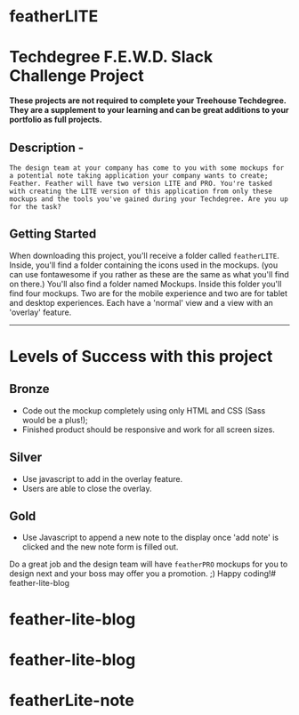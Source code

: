 # featherLITE

# Techdegree F.E.W.D. Slack Challenge Project

**These projects are not required to complete your Treehouse Techdegree. They are a supplement to your learning and can be great additions to your portfolio as full projects.**

## **Description** - 
`The design team at your company has come to you with some mockups for a potential note taking application your company wants to create; Feather. Feather will have two version LITE and PRO. You're tasked with creating the LITE version of this application from only these mockups and the tools you've gained during your Techdegree. Are you up for the task? `

## **Getting Started**
When downloading this project, you'll receive a folder called `featherLITE`. Inside, you'll find a folder containing the icons used in the mockups. (you can use fontawesome if you rather as these are the same as what you'll find on there.) You'll also find a folder named Mockups. Inside this folder you'll find four mockups. Two are for the mobile experience and two are for tablet and desktop experiences. Each have a 'normal' view and a view with an 'overlay' feature.

---

# Levels of Success with this project
## **Bronze**
- Code out the mockup completely using only HTML and CSS (Sass would be a plus!);
- Finished product should be responsive and work for all screen sizes.

## Silver
- Use javascript to add in the overlay feature.
- Users are able to close the overlay.

## Gold
- Use Javascript to append a new note to the display once 'add note' is clicked and the new note form is filled out.
 


 Do a great job and the design team will have `featherPRO` mockups for you to design next and your boss may offer you a promotion. ;) Happy coding!# feather-lite-blog
# feather-lite-blog
# feather-lite-blog
# featherLite-note
